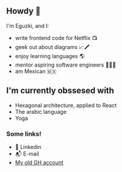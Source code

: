 ## Howdy 👋
I'm Eguzki, and I:
- write frontend code for Netflix 📺
- geek out about diagrams 📈🖍️
- enjoy learning languages 🌎
- mentor aspiring software engineers 👨🏻‍🏫
- am Mexican 🇲🇽

## I'm currently obssesed with
- Hexagonal architecture, applied to React
- The arabic language
- Yoga

### Some links!
* 👔 Linkedin
* 📬 E-mail
* [My old GH account](https://github.com/Eguzkiman?tab=repositories&q=egu&type=&language=&sort=)

